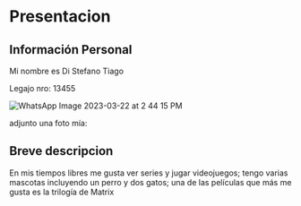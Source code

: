 # Presentacion
## Información Personal ##
Mi nombre es Di Stefano Tiago


Legajo nro: 13455

![WhatsApp Image 2023-03-22 at 2 44 15 PM](https://user-images.githubusercontent.com/128101486/226992480-28be8ec9-f088-48f9-81a2-dc3351391e85.jpeg)

 adjunto una foto mía:
## Breve descripcion ##
En mis tiempos libres me gusta ver series y jugar videojuegos;  tengo varias mascotas incluyendo un perro y dos gatos;  una de las películas que más me gusta es la trilogía de Matrix 
